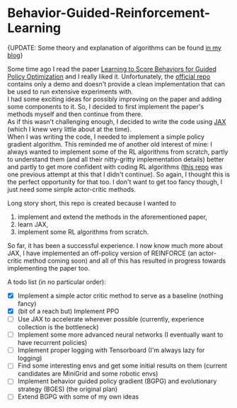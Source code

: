 # Behavior-Guided-Reinforcement-Learning

{UPDATE: Some theory and explanation of algorithms can be found [in my blog](https://conflictednerd.github.io/blog/learning-to-score-behaviors/)}

Some time ago I read the paper [Learning to Score Behaviors for Guided Policy Optimization](https://arxiv.org/abs/1906.04349) and I really liked it. Unfortunately, the [official repo](https://github.com/behaviorguidedRL/BGRL) contains only a demo and doesn't provide a clean implementation that can be used to run extensive experiments with.  
I had some exciting ideas for possibly improving on the paper and adding some components to it. So, I decided to first implement the paper's methods myself and then continue from there.  
As if this wasn't challenging enough, I decided to write the code using [JAX](https://github.com/google/jax) (which I knew very little about at the time).  
When I was writing the code, I needed to implement a simple policy gradient algorithm. This reminded me of another old interest of mine: I always wanted to implement some of the RL algorithms from scratch, partly to understand them (and all their nitty-gritty implementation details) better and partly to get more confident with coding RL algorithms ([this repo](https://github.com/conflictednerd/Minesweeper-AI) was one previous attempt at this that I didn't continue). So again, I thought this is the perfect opportunity for that too. I don't want to get too fancy though, I just need some simple actor-critic methods.  

Long story short, this repo is created because I wanted to
1. implement and extend the methods in the aforementioned paper,
2. learn JAX,
3. implement some RL algorithms from scratch.

So far, it has been a successful experience. I now know much more about JAX, I have implemented an off-policy version of REINFORCE (an actor-critic method coming soon) and all of this has resulted in progress towards implementing the paper too.

A todo list (in no particular order):
- [x]  Implement a simple actor critic method to serve as a baseline (nothing fancy)
- [x]  (bit of a reach but) Implement PPO
- [ ]  Use JAX to accelerate wherever possible (currently, experience collection is the bottleneck)
- [ ]  Implement some more advanced neural networks (I eventually want to have recurrent policies)
- [ ]  Implement proper logging with Tensorboard (I'm always lazy for logging)
- [ ]  Find some interesting envs and get some initial results on them (current candidates are MiniGrid and some robotic envs)
- [ ]  Implement behavior guided policy gradient (BGPG) and evolutionary strategy (BGES) (the original plan)
- [ ]  Extend BGPG with some of my own ideas
